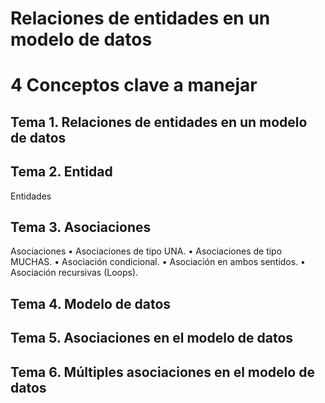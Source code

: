 # Relaciones de entidades en un modelo de datos
# 4 Conceptos clave a manejar

## Tema 1. Relaciones de entidades en un modelo de datos

## Tema 2. Entidad
Entidades 

## Tema 3. Asociaciones 
Asociaciones
• Asociaciones de tipo UNA.
• Asociaciones de tipo MUCHAS.
• Asociación condicional.
• Asociación en ambos sentidos.
• Asociación recursivas (Loops).

## Tema 4. Modelo de datos 

## Tema 5. Asociaciones en el modelo de datos 

## Tema 6. Múltiples asociaciones en el modelo de datos 
